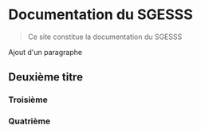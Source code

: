 # Documentation du SGESSS

> Ce site constitue la documentation du SGESSS

Ajout d'un paragraphe

## Deuxième titre

### Troisième

### Quatrième